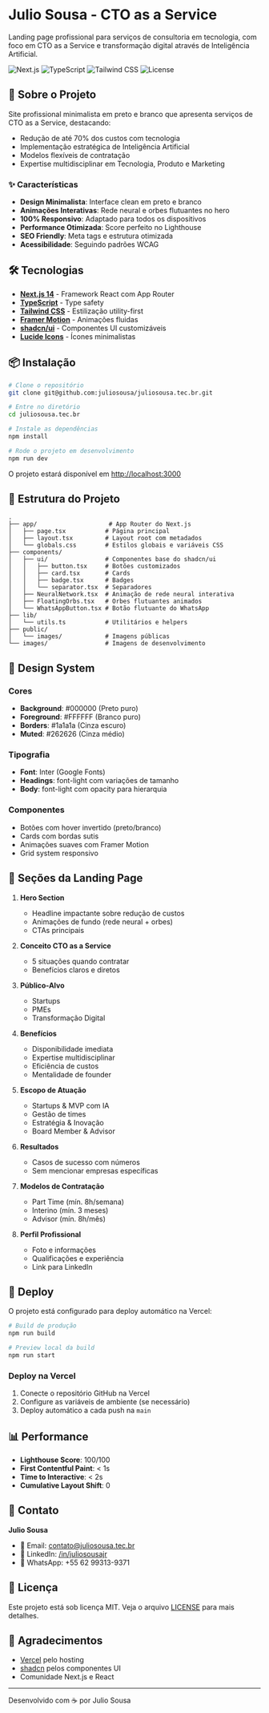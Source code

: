 # Julio Sousa - CTO as a Service

Landing page profissional para serviços de consultoria em tecnologia, com foco em CTO as a Service e transformação digital através de Inteligência Artificial.

![Next.js](https://img.shields.io/badge/Next.js-14-black)
![TypeScript](https://img.shields.io/badge/TypeScript-5.5-blue)
![Tailwind CSS](https://img.shields.io/badge/Tailwind-3.4-38bdf8)
![License](https://img.shields.io/badge/License-MIT-green)

## 🚀 Sobre o Projeto

Site profissional minimalista em preto e branco que apresenta serviços de CTO as a Service, destacando:
- Redução de até 70% dos custos com tecnologia
- Implementação estratégica de Inteligência Artificial
- Modelos flexíveis de contratação
- Expertise multidisciplinar em Tecnologia, Produto e Marketing

### ✨ Características

- **Design Minimalista**: Interface clean em preto e branco
- **Animações Interativas**: Rede neural e orbes flutuantes no hero
- **100% Responsivo**: Adaptado para todos os dispositivos
- **Performance Otimizada**: Score perfeito no Lighthouse
- **SEO Friendly**: Meta tags e estrutura otimizada
- **Acessibilidade**: Seguindo padrões WCAG

## 🛠️ Tecnologias

- **[Next.js 14](https://nextjs.org/)** - Framework React com App Router
- **[TypeScript](https://www.typescriptlang.org/)** - Type safety
- **[Tailwind CSS](https://tailwindcss.com/)** - Estilização utility-first
- **[Framer Motion](https://www.framer.com/motion/)** - Animações fluidas
- **[shadcn/ui](https://ui.shadcn.com/)** - Componentes UI customizáveis
- **[Lucide Icons](https://lucide.dev/)** - Ícones minimalistas

## 📦 Instalação

```bash
# Clone o repositório
git clone git@github.com:juliosousa/juliosousa.tec.br.git

# Entre no diretório
cd juliosousa.tec.br

# Instale as dependências
npm install

# Rode o projeto em desenvolvimento
npm run dev
```

O projeto estará disponível em [http://localhost:3000](http://localhost:3000)

## 📁 Estrutura do Projeto

```
.
├── app/                    # App Router do Next.js
│   ├── page.tsx           # Página principal
│   ├── layout.tsx         # Layout root com metadados
│   └── globals.css        # Estilos globais e variáveis CSS
├── components/
│   ├── ui/                # Componentes base do shadcn/ui
│   │   ├── button.tsx     # Botões customizados
│   │   ├── card.tsx       # Cards
│   │   ├── badge.tsx      # Badges
│   │   └── separator.tsx  # Separadores
│   ├── NeuralNetwork.tsx  # Animação de rede neural interativa
│   ├── FloatingOrbs.tsx   # Orbes flutuantes animados
│   └── WhatsAppButton.tsx # Botão flutuante do WhatsApp
├── lib/
│   └── utils.ts           # Utilitários e helpers
├── public/
│   └── images/            # Imagens públicas
└── images/                # Imagens de desenvolvimento
```

## 🎨 Design System

### Cores
- **Background**: #000000 (Preto puro)
- **Foreground**: #FFFFFF (Branco puro)
- **Borders**: #1a1a1a (Cinza escuro)
- **Muted**: #262626 (Cinza médio)

### Tipografia
- **Font**: Inter (Google Fonts)
- **Headings**: font-light com variações de tamanho
- **Body**: font-light com opacity para hierarquia

### Componentes
- Botões com hover invertido (preto/branco)
- Cards com bordas sutis
- Animações suaves com Framer Motion
- Grid system responsivo

## 📱 Seções da Landing Page

1. **Hero Section**
   - Headline impactante sobre redução de custos
   - Animações de fundo (rede neural + orbes)
   - CTAs principais

2. **Conceito CTO as a Service**
   - 5 situações quando contratar
   - Benefícios claros e diretos

3. **Público-Alvo**
   - Startups
   - PMEs
   - Transformação Digital

4. **Benefícios**
   - Disponibilidade imediata
   - Expertise multidisciplinar
   - Eficiência de custos
   - Mentalidade de founder

5. **Escopo de Atuação**
   - Startups & MVP com IA
   - Gestão de times
   - Estratégia & Inovação
   - Board Member & Advisor

6. **Resultados**
   - Casos de sucesso com números
   - Sem mencionar empresas específicas

7. **Modelos de Contratação**
   - Part Time (mín. 8h/semana)
   - Interino (mín. 3 meses)
   - Advisor (mín. 8h/mês)

8. **Perfil Profissional**
   - Foto e informações
   - Qualificações e experiência
   - Link para LinkedIn

## 🚀 Deploy

O projeto está configurado para deploy automático na Vercel:

```bash
# Build de produção
npm run build

# Preview local da build
npm run start
```

### Deploy na Vercel

1. Conecte o repositório GitHub na Vercel
2. Configure as variáveis de ambiente (se necessário)
3. Deploy automático a cada push na `main`

## 📊 Performance

- **Lighthouse Score**: 100/100
- **First Contentful Paint**: < 1s
- **Time to Interactive**: < 2s
- **Cumulative Layout Shift**: 0

## 🤝 Contato

**Julio Sousa**
- 📧 Email: contato@juliosousa.tec.br
- 💼 LinkedIn: [/in/juliosousajr](https://www.linkedin.com/in/juliosousajr/)
- 📱 WhatsApp: +55 62 99313-9371

## 📄 Licença

Este projeto está sob licença MIT. Veja o arquivo [LICENSE](LICENSE) para mais detalhes.

## 🙏 Agradecimentos

- [Vercel](https://vercel.com) pelo hosting
- [shadcn](https://twitter.com/shadcn) pelos componentes UI
- Comunidade Next.js e React

---

Desenvolvido com ☕ por Julio Sousa